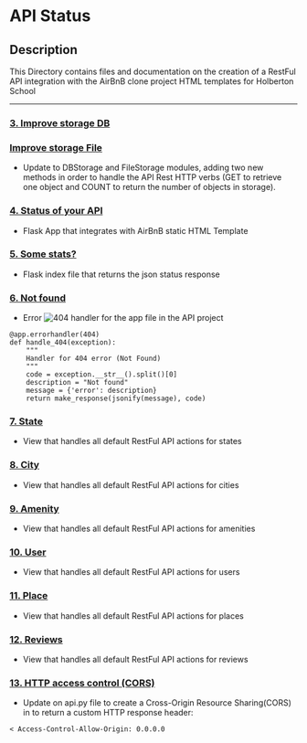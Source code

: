 # API Status

## Description

This Directory contains files and documentation on the creation of a RestFul
API integration with the AirBnB clone project HTML templates for Holberton
School

---

### [3. Improve storage DB](./../models/engine/db_storage.py)
### [Improve storage File](./../models/engine/file_storage.py)
* Update to DBStorage and FileStorage modules, adding two new methods in order
to handle the API Rest HTTP verbs (GET to retrieve one object and COUNT to
return the number of objects in storage).

### [4. Status of your API](./v1/views/app.py)
* Flask App that integrates with AirBnB static HTML Template

### [5. Some stats?](./v1/views/index.py)
* Flask index file that returns the json status response

### [6. Not found](./v1/views/app.py)
* Error ![404](https://img.shields.io/badge/-404-red) handler for the app file in the API project
```
@app.errorhandler(404)
def handle_404(exception):
    """
    Handler for 404 error (Not Found)
    """
    code = exception.__str__().split()[0]
    description = "Not found"
    message = {'error': description}
    return make_response(jsonify(message), code)
```
### [7. State](./v1/views/states.py)
* View that handles all default RestFul API actions for states

### [8. City](./v1/views/cities.py)
* View that handles all default RestFul API actions for cities

### [9. Amenity](./v1/views/amenities.py)
* View that handles all default RestFul API actions for amenities

### [10. User](./v1/views/users.py)
* View that handles all default RestFul API actions for users

### [11. Place](./v1/views/places.py)
* View that handles all default RestFul API actions for places

### [12. Reviews](./v1/views/places_reviews.py)
* View that handles all default RestFul API actions for reviews

### [13. HTTP access control (CORS)](./v1/app.py)
* Update on api.py file to create a Cross-Origin Resource Sharing(CORS) in
to return a custom HTTP response header:
```
< Access-Control-Allow-Origin: 0.0.0.0
```
